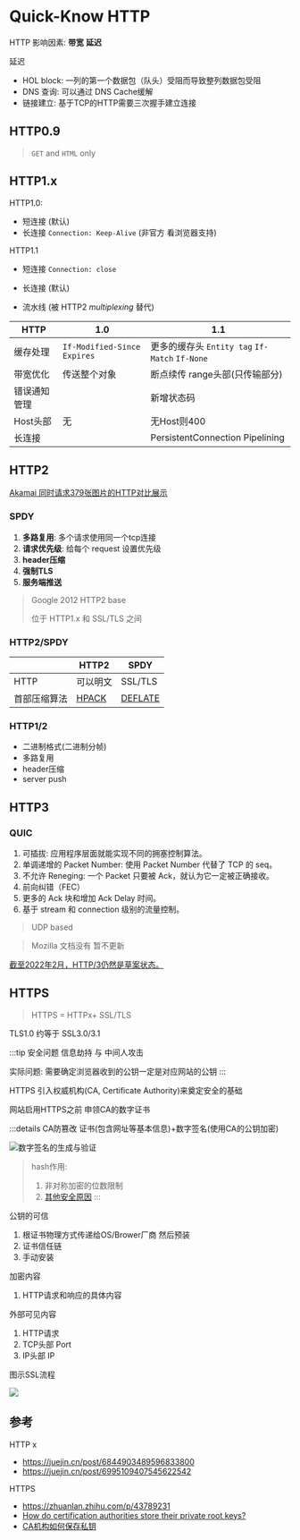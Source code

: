 # Quick-Know HTTP

HTTP 影响因素: **带宽** **延迟**



延迟

- HOL block: 一列的第一个数据包（队头）受阻而导致整列数据包受阻
- DNS 查询: 可以通过 DNS Cache缓解
- 链接建立: 基于TCP的HTTP需要三次握手建立连接

## HTTP0.9

> `GET` and `HTML` only

## HTTP1.x

HTTP1.0: 

- 短连接 (默认)
- 长连接 `Connection: Keep-Alive` (非官方 看浏览器支持)

HTTP1.1

- 短连接 `Connection: close`

- 长连接 (默认)
- 流水线 (被 HTTP2 *multiplexing* 替代)



| HTTP         | 1.0                           | 1.1                                            |
| ------------ | ----------------------------- | ---------------------------------------------- |
| 缓存处理     | `If-Modified-Since` `Expires` | 更多的缓存头 `Entity tag` `If-Match` `If-None` |
| 带宽优化     | 传送整个对象                  | 断点续传 range头部(只传输部分)                 |
| 错误通知管理 |                               | 新增状态码                                     |
| Host头部     | 无                            | 无Host则400                                    |
| 长连接       |                               | PersistentConnection Pipelining                |



## HTTP2

[Akamai 同时请求379张图片的HTTP对比展示](https://http2.akamai.com/demo)

### SPDY

1. **多路复用**: 多个请求使用同一个tcp连接
2. **请求优先级**: 给每个 request 设置优先级
3. **header压缩**
4. **强制TLS**
5. **服务端推送**



> Google 2012 HTTP2 base
>
> 位于 HTTP1.x 和 SSL/TLS 之间

### HTTP2/SPDY

|              | HTTP2                                                        | SPDY                                            |
| ------------ | ------------------------------------------------------------ | ----------------------------------------------- |
| HTTP         | 可以明文                                                     | SSL/TLS                                         |
| 首部压缩算法 | [HPACK](https://github.com/httpwg/http2-spec/blob/main/draft-ietf-httpbis-header-compression.xml) | [DEFLATE](http://zh.wikipedia.org/wiki/DEFLATE) |

### HTTP1/2

- 二进制格式(二进制分帧)
- 多路复用
- header压缩
- server push



## HTTP3

### QUIC

1. 可插拔: 应用程序层面就能实现不同的拥塞控制算法。
2. 单调递增的 Packet Number:  使用 Packet Number 代替了 TCP 的 seq。
3. 不允许 Reneging: 一个 Packet 只要被 Ack，就认为它一定被正确接收。
4. 前向纠错（FEC）
5. 更多的 Ack 块和增加 Ack Delay 时间。
6. 基于 stream 和 connection 级别的流量控制。

> UDP based

> Mozilla 文档没有 暂不更新

[截至2022年2月，HTTP/3仍然是草案状态。][1]

## HTTPS

> HTTPS = HTTPx+ SSL/TLS

<!-- ${\rm TLS}\,1.0 \;\approx\;{\rm SSL}\,3.0/3.1$ -->

TLS1.0 约等于 SSL3.0/3.1

:::tip 安全问题
信息劫持 与 中间人攻击

实际问题: 需要确定浏览器收到的公钥一定是对应网站的公钥
:::

HTTPS 引入权威机构(CA, Certificate Authority)来奠定安全的基础

网站启用HTTPS之前 申领CA的数字证书

:::details CA防篡改
证书(包含网址等基本信息)+数字签名(使用CA的公钥加密)

![数字签名的生成与验证](https://cheapsslsecurity.com/blog/wp-content/uploads/2018/09/how-do-digital-signatures-and-digital-certificates-work-together-in-ssl.png)

> hash作用:
> 1. 非对称加密的位数限制
> 2. [其他安全原因](https://crypto.stackexchange.com/questions/12768/why-hash-the-message-before-signing-it-with-rsa/12780#12780)
:::

公钥的可信
1. 根证书物理方式传递给OS/Brower厂商 然后预装
2. 证书信任链
3. 手动安装

加密内容
1. HTTP请求和响应的具体内容

外部可见内容
1. HTTP请求
2. TCP头部 Port
3. IP头部 IP

图示SSL流程

![](https://img-blog.csdnimg.cn/20200609101405612.gif)

## 参考

HTTP x
- <https://juejin.cn/post/6844903489596833800>
- <https://juejin.cn/post/6995109407545622542>

HTTPS
- <https://zhuanlan.zhihu.com/p/43789231>
- [How do certification authorities store their private root keys?](https://security.stackexchange.com/questions/24896/how-do-certification-authorities-store-their-private-root-keys)
- [CA机构如何保存私钥](https://www.zhihu.com/question/22260090/answer/648910720)

[1]: https://zh.wikipedia.org/wiki/HTTP/3